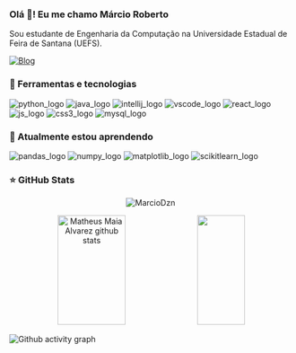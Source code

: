 ### Olá 👋! Eu me chamo Márcio Roberto 

Sou estudante de Engenharia da Computação na Universidade Estadual de Feira de Santana (UEFS). 

[![Blog](https://img.shields.io/badge/Instagram-E4405F?style=for-the-badge&logo=instagram&logoColor=white)](https://www.instagram.com/marciodzn/)

### :rocket: Ferramentas e tecnologias

<div style="display: inline-block"> 
	
<img alt="python_logo" src="https://img.shields.io/badge/Python-14354C?style=for-the-badge&logo=python&logoColor=white"> 

<img alt="java_logo" src="https://img.shields.io/badge/Java-ED8B00?style=for-the-badge&logo=openjdk&logoColor=white"> 

<img alt="intellij_logo" src="https://img.shields.io/badge/IntelliJ_IDEA-000000.svg?style=for-the-badge&logo=intellij-idea&logoColor=white">

<img alt="vscode_logo" src="https://img.shields.io/badge/Visual_Studio_Code-0078D4?style=for-the-badge&logo=visual%20studio%20code&logoColor=white">

<img alt="react_logo" src="https://img.shields.io/badge/react-%2320232a.svg?style=for-the-badge&logo=react&logoColor=%2361DAFB">

<img alt="js_logo" src="https://img.shields.io/badge/javascript-%23323330.svg?style=for-the-badge&logo=javascript&logoColor=%23F7DF1E">

<img alt="css3_logo" src="https://img.shields.io/badge/css3-%231572B6.svg?style=for-the-badge&logo=css3&logoColor=white">

<img alt="mysql_logo" src="https://img.shields.io/badge/mysql-4479A1.svg?style=for-the-badge&logo=mysql&logoColor=white">
	
</div>

### :book: Atualmente estou aprendendo <br> 
<div style="display: inline-block"> 
	
<img alt="pandas_logo" src="https://img.shields.io/badge/pandas-%23150458.svg?style=for-the-badge&logo=pandas&logoColor=white">

<img alt="numpy_logo" src="https://img.shields.io/badge/numpy-%23013243.svg?style=for-the-badge&logo=numpy&logoColor=white">

<img alt="matplotlib_logo" src="https://img.shields.io/badge/Matplotlib-%23ffffff.svg?style=for-the-badge&logo=Matplotlib&logoColor=black">

<img alt="scikitlearn_logo" src="https://img.shields.io/badge/scikit--learn-%23F7931E.svg?style=for-the-badge&logo=scikit-learn&logoColor=white">

</div>

### :star: GitHub Stats

<p align="center"> <img src="https://komarev.com/ghpvc/?username=MarcioDzn&label=Profile%20views&color=0e75b6&style=flat" alt="MarcioDzn" /> </p>

<div align="center">  
  <img width="49%" height="195px" src="https://github-readme-stats.vercel.app/api?username=MarcioDzn&show_icons=true&count_private=true&hide_border=true&title_color=00bfbf&icon_color=00bfbf&text_color=c9d1d9&bg_color=0d1117" alt="Matheus Maia Alvarez github stats" /> 
  <img width="41%" height="195px" src="https://github-readme-stats.vercel.app/api/top-langs/?username=MarcioDzn&layout=compact&hide_border=true&title_color=00bfbf&text_color=00bfbf&bg_color=0d1117" />
</div>

![Github activity graph](https://github-readme-activity-graph.cyclic.app/graph?username=MarcioDzn&theme=gotham)

